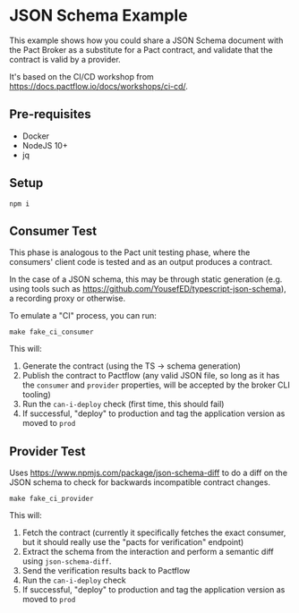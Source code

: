# JSON Schema Example

This example shows how you could share a JSON Schema document with the Pact Broker as a substitute for a Pact contract, and validate that the contract is valid by a provider.

It's based on the CI/CD workshop from https://docs.pactflow.io/docs/workshops/ci-cd/.

## Pre-requisites

* Docker
* NodeJS 10+
* jq

## Setup

```
npm i
```

## Consumer Test

This phase is analogous to the Pact unit testing phase, where the consumers' client code is tested and as an output produces a contract.

In the case of a JSON schema, this may be through static generation (e.g. using tools such as https://github.com/YousefED/typescript-json-schema), a recording proxy or otherwise.

To emulate a "CI" process, you can run:

```
make fake_ci_consumer
```

This will:

1. Generate the contract (using the TS -> schema generation)
2. Publish the contract to Pactflow (any valid JSON file, so long as it has the `consumer` and `provider` properties, will be accepted by the broker CLI tooling)
3. Run the `can-i-deploy` check (first time, this should fail)
4. If successful, "deploy" to production and tag the application version as moved to `prod`

## Provider Test

Uses https://www.npmjs.com/package/json-schema-diff to do a diff on the JSON schema to check for backwards incompatible contract changes.

```
make fake_ci_provider
```

This will:

1. Fetch the contract (currently it specifically fetches the exact consumer, but it should really use the "pacts for verification" endpoint)
1. Extract the schema from the interaction and perform a semantic diff using `json-schema-diff`.
1. Send the verification results back to Pactflow
1. Run the `can-i-deploy` check
1. If successful, "deploy" to production and tag the application version as moved to `prod`